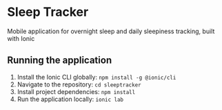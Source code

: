 Sleep Tracker
====================

Mobile application for overnight sleep and daily sleepiness tracking, built with Ionic

Running the application
-------
1. Install the Ionic CLI globally: `npm install -g @ionic/cli`
2. Navigate to the repository: `cd sleeptracker`
3. Install project dependencies: `npm install`
4. Run the application locally: `ionic lab`